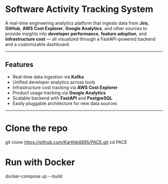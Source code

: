 # Software Activity Tracking System

A real-time engineering analytics platform that ingests data from **Jira**, **GitHub**, **AWS Cost Explorer**, **Google Analytics**, and other sources to provide insights into **developer performance**, **feature adoption**, and **infrastructure cost** — all visualized through a FastAPI-powered backend and a customizable dashboard.

---

##  Features

-  Real-time data ingestion via **Kafka**
-  Unified developer analytics across tools
-  Infrastructure cost tracking via **AWS Cost Explorer**
-  Product usage tracking via **Google Analytics**
-  Scalable backend with **FastAPI** and **PostgreSQL**
-  Easily pluggable architecture for new data sources

---

# Clone the repo

git clone https://github.com/Karthik4895/PACE.git
cd PACE

# Run with Docker

docker-compose up --build



